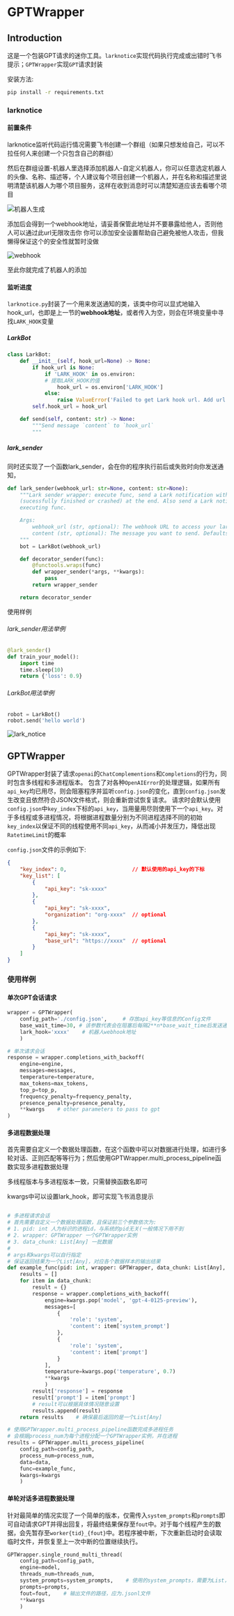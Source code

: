 # GPTWrapper
## Introduction
这是一个包装GPT请求的迷你工具。`larknotice`实现代码执行完成或出错时飞书提示；`GPTWrapper`实现`GPT`请求封装

安装方法:
```sh
pip install -r requirements.txt
```

### larknotice
#### 前置条件
larknotice监听代码运行情况需要飞书创建一个群组（如果只想发给自己，可以不拉任何人来创建一个只包含自己的群组）

然后在群组设置-机器人里选择添加机器人-自定义机器人，你可以任意选定机器人的头像、名称、描述等，个人建议每个项目创建一个机器人，并在名称和描述里说明清楚该机器人为哪个项目服务，这样在收到消息时可以清楚知道应该去看哪个项目

![机器人生成](./images/robot.PNG)

添加后会得到一个webhook地址，请妥善保管此地址并不要暴露给他人，否则他人可以通过此url无限攻击你
你可以添加安全设置帮助自己避免被他人攻击，但我懒得保证这个的安全性就暂时没做

![webhook](./images/webhook.png)

至此你就完成了机器人的添加

#### 监听进度
`larknotice.py`封装了一个用来发送通知的类，该类中你可以显式地输入hook_url，也即是上一节的**webhook地址**，或者传入为空，则会在环境变量中寻找`LARK_HOOK`变量
##### LarkBot
```python
class LarkBot:
    def __init__(self, hook_url=None) -> None:
        if hook_url is None:
            if 'LARK_HOOK' in os.environ:
            # 提取LARK_HOOK的值
                hook_url = os.environ['LARK_HOOK']
            else:
                raise ValueError('Failed to get Lark hook url. Add url to environment or pass it as an argument to class `LarkBot`.')
        self.hook_url = hook_url

    def send(self, content: str) -> None:
        """Send message `content` to `hook_url`
        """
```

##### lark_sender
同时还实现了一个函数lark_sender，会在你的程序执行前后或失败时向你发送通知，
```python
def lark_sender(webhook_url: str=None, content: str=None):
    """Lark sender wrapper: execute func, send a Lark notification with the end status
    (sucessfully finished or crashed) at the end. Also send a Lark notification before
    executing func.

    Args:
        webhook_url (str, optional): The webhook URL to access your lark robot. Defaults to None.
        content (str, optional): The message you want to send. Defaults to None.
    """
    bot = LarkBot(webhook_url)

    def decorator_sender(func):
        @functools.wraps(func)
        def wrapper_sender(*args, **kwargs):
            pass
        return wrapper_sender

    return decorator_sender
```
使用样例
###### lark_sender用法举例
```python
@lark_sender()
def train_your_model():
    import time
    time.sleep(10)
    return {'loss': 0.9}
```
###### LarkBot用法举例
```python
robot = LarkBot()
robot.send('hello world')
```
![lark_notice](./images/result.png)

## GPTWrapper

GPTWrapper封装了请求`openai`的`ChatComplementions`和`Completions`的行为，同时包含多线程和多进程版本。
包含了对各种`OpenAIError`的处理逻辑，如果所有`api_key`均已用尽，则会阻塞程序并监听`config.json`的变化，直到`config.json`发生改变且依然符合JSON文件格式，则会重新尝试恢复请求。
请求时会默认使用`config.json`中`key_index`下标的`api_key`，当用量用尽则使用下一个`api_key`。对于多线程或多进程情况，将根据进程数量分别为不同进程选择不同的初始`key_index`以保证不同的线程使用不同`api_key`，从而减小并发压力，降低出现`RatetimeLimit`的概率

`config.json`文件的示例如下:
```json
{
    "key_index": 0,                     // 默认使用的api_key的下标
    "key_list": [
        {
            "api_key": "sk-xxxx"
        },
        {
            "api_key": "sk-xxxx",
            "organization": "org-xxxx"  // optional
        },
        {
            "api_key": "sk-xxxx",
            "base_url": "https://xxxx"  // optional
        }
    ]
}
```

### 使用样例
#### 单次GPT会话请求
```python
wrapper = GPTWrapper(
    config_path='./config.json',     # 存放api_key等信息的Config文件
    base_wait_time=30, # 该参数代表会在阻塞后每隔2**n*base_wait_time后发送通知并sleep
    lark_hook='xxxx'    # 机器人webhook地址
    )

# 单次请求会话
response = wrapper.completions_with_backoff(
    engine=engine, 
    messages=messages, 
    temperature=temperature, 
    max_tokens=max_tokens, 
    top_p=top_p, 
    frequency_penalty=frequency_penalty, 
    presence_penalty=presence_penalty,
    **kwargs    # other parameters to pass to gpt
)
```

#### 多进程数据处理
首先需要自定义一个数据处理函数，在这个函数中可以对数据进行处理，如进行多轮对话、正则匹配等等行为；然后使用GPTWrapper.multi_process_pipeline函数实现多进程数据处理

多线程版本与多进程版本一致，只需替换函数名即可

kwargs中可以设置lark_hook，即可实现飞书消息提示

```python

# 多进程请求会话
# 首先需要自定义一个数据处理函数，且保证前三个参数依次为:
# 1. pid: int 人为标识的进程id，与系统的pid无关(一般情况下用不到
# 2. wrapper: GPTWrapper 一个GPTWrapper实例
# 3. data_chunk: List[Any] 一批数据
# 
# args和kwargs可以自行指定
# 保证返回结果为一个List[Any]，对应各个数据样本的输出结果
def example_func(pid: int, wrapper: GPTWrapper, data_chunk: List[Any], *args, **kwargs):
    results = []
    for item in data_chunk:
        result = {}
        response = wrapper.completions_with_backoff(
            engine=kwargs.pop('model', 'gpt-4-0125-preview'),
            messages=[
                {
                    'role': 'system',
                    'content': item['system_prompt']
                },
                {
                    'role': 'system',
                    'content': item['prompt']
                }
            ],
            temperature=kwargs.pop('temperature', 0.7)
            **kwargs
            )
        result['response'] = response
        result['prompt'] = item['prompt']
        # result可以根据具体情况随意设置
        results.append(result)
    return results    # 确保最后返回的是一个List[Any]

# 使用GPTWrapper.multi_process_pipeline函数完成多进程任务
# 会根据process_num为每个进程分配一个GPTWrapper实例，并在进程
results = GPTWrapper.multi_process_pipeline(
    config_path=config_path,
    process_num=process_num,
    data=data,
    func=example_func,
    kwargs=kwargs
    )
```

        
#### 单轮对话多进程数据处理
针对最简单的情况实现了一个简单的版本，仅需传入`system_prompts`和`prompts`即可自动请求GPT并得出回复，将最终结果保存至`fout`中。对于每个线程产生的数据，会先暂存至`worker{tid}_{fout}`中。若程序被中断，下次重新启动时会读取临时文件，并恢复至上一次中断的位置继续执行。
    
```python
GPTWrapper.single_round_multi_thread(
    config_path=config_path,
    engine=model,
    threads_num=threads_num,
    system_prompts=system_prompts,    # 使用的system_prompts，需要为List，且长度与prompts一致； 如不需要system_prompt，可以简单设置为[None] * len(prompts)
    prompts=prompts,
    fout=fout,    # 输出文件的路径，应为.jsonl文件
    **kwargs
    ) 
```